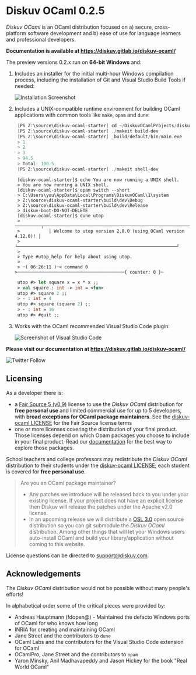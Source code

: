 # Diskuv OCaml 0.2.5

*Diskuv OCaml* is an OCaml distribution focused on a) secure, cross-platform software development and b) ease of use for language learners and professional developers.

**Documentation is available at https://diskuv.gitlab.io/diskuv-ocaml/**

The preview versions 0.2.x run on **64-bit Windows** and:

1. Includes an installer for the initial multi-hour Windows compilation process, including the installation of Git and Visual Studio Build Tools if needed:

   ![Installation Screenshot](https://diskuv.gitlab.io/diskuv-ocaml/_images/Intro-install-world.png)

2. Includes a UNIX-compatible runtime environment for building OCaml applications with common tools like `make`, `opam` and `dune`:

   ```kotlin
    [PS Z:\source\diskuv-ocaml-starter] cd ~/DiskuvOCamlProjects/diskuv-ocaml-starter
    [PS Z:\source\diskuv-ocaml-starter] ./makeit build-dev
    [PS Z:\source\diskuv-ocaml-starter] _build/default/bin/main.exe
    > 1
    > 2
    > 3
    > 94.5
    > Total: 100.5
    [PS Z:\source\diskuv-ocaml-starter] ./makeit shell-dev
   ```

   ```lasso
    [diskuv-ocaml-starter]$ echo You are now running a UNIX shell.
    > You are now running a UNIX shell.
    [diskuv-ocaml-starter]$ opam switch --short
    > C:\Users\you\AppData\Local\Programs\DiskuvOCaml\1\system
    > Z:\source\diskuv-ocaml-starter\build\dev\Debug
    > Z:\source\diskuv-ocaml-starter\build\dev\Release
    > diskuv-boot-DO-NOT-DELETE
    [diskuv-ocaml-starter]$ dune utop
    > ──────────┬─────────────────────────────────────────────────────────────┬──────────
    >           │ Welcome to utop version 2.8.0 (using OCaml version 4.12.0)! │
    >           └─────────────────────────────────────────────────────────────┘
    >
    > Type #utop_help for help about using utop.
    >
    > ─( 06:26:11 )─< command 0 >─────────────────────────────────────────{ counter: 0 }─
   ```

   ```ocaml
    utop #> let square x = x * x ;;
    > val square : int -> int = <fun>
    utop #> square 2 ;;
    > - : int = 4
    utop #> square (square 2) ;;
    > - : int = 16
    utop #> #quit ;;
   ```

3. Works with the OCaml recommended Visual Studio Code plugin:

   ![Screenshot of Visual Studio Code](contributors/doc/diskuv-ocaml-starter.vscode-screenshot.png)

**Please visit our documentation at https://diskuv.gitlab.io/diskuv-ocaml/**

![Twitter Follow](https://img.shields.io/twitter/follow/diskuv?style=social)

## Licensing

As a developer there is:
- a [Fair Source 5 (v0.9)](https://fair.io/) license to use the *Diskuv OCaml* distribution for **free personal use** and limited commercial use for up to 5 developers, with **broad exceptions for OCaml package maintainers**.
  See the [diskuv-ocaml LICENSE](https://gitlab.com/diskuv/diskuv-ocaml/-/raw/main/LICENSE.txt) for the Fair Source license terms
- one or more licenses covering the distribution of your final product. Those licenses
  depend on which Opam packages you choose to include in your
  final product. Read our [documentation](https://diskuv.gitlab.io/diskuv-ocaml/#about-ocaml) for the best way to explore those packages.

School teachers and college professors may redistribute the *Diskuv OCaml* distribution to their students under the [diskuv-ocaml LICENSE](https://gitlab.com/diskuv/diskuv-ocaml/-/raw/main/LICENSE.txt); each student is covered for **free personal use**.

> Are you an OCaml package maintainer?
> * Any patches we introduce will be released back to you under your existing license. If your project does not
>   have an explicit license then Diskuv will release the patches under the Apache v2.0 license.
> * In an upcoming release we will distribute a [OSL 3.0](https://opensource.org/licenses/OSL-3.0)
>   open source distribution so you can git submodule the *Diskuv OCaml* distribution. Among other things that will
>   let your Windows users auto-install OCaml and build your library/application without coming to this website.

License questions can be directed to support@diskuv.com.

## Acknowledgements

The *Diskuv OCaml* distribution would not be possible without many people's efforts!

In alphabetical order some of the critical pieces were provided by:

* Andreas Hauptmann (fdopen@) - Maintained the defacto Windows ports of OCaml for who knows how long
* INRIA for creating and maintaining OCaml
* Jane Street and the contributors to `dune`
* OCaml Labs and the contributors for the Visual Studio Code extension for OCaml
* OCamlPro, Jane Street and the contributors to `opam`
* Yaron Minsky, Anil Madhavapeddy and Jason Hickey for the book "Real World OCaml"
